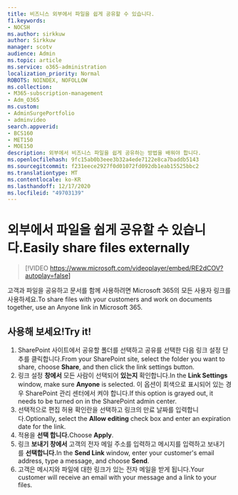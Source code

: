 ```yaml
---
title: 비즈니스 외부에서 파일을 쉽게 공유할 수 있습니다.
f1.keywords:
- NOCSH
ms.author: sirkkuw
author: Sirkkuw
manager: scotv
audience: Admin
ms.topic: article
ms.service: o365-administration
localization_priority: Normal
ROBOTS: NOINDEX, NOFOLLOW
ms.collection:
- M365-subscription-management
- Adm_O365
ms.custom:
- AdminSurgePortfolio
- adminvideo
search.appverid:
- BCS160
- MET150
- MOE150
description: 외부에서 비즈니스 파일을 쉽게 공유하는 방법을 배워야 합니다.
ms.openlocfilehash: 9fc15ab0b3eee3b32a4ede7122e8ca7baddb5143
ms.sourcegitcommit: f231eece2927f0d01072fd092db1eab15525bbc2
ms.translationtype: MT
ms.contentlocale: ko-KR
ms.lasthandoff: 12/17/2020
ms.locfileid: "49703139"
---
```

# <a name="easily-share-files-externally"></a><span data-ttu-id="d9fbb-103">외부에서 파일을 쉽게 공유할 수 있습니다.</span><span class="sxs-lookup"><span data-stu-id="d9fbb-103">Easily share files externally</span></span>

> [!VIDEO https://www.microsoft.com/videoplayer/embed/RE2dCOV?autoplay=false]

<span data-ttu-id="d9fbb-104">고객과 파일을 공유하고 문서를 함께 사용하려면 Microsoft 365의 모든 사용자 링크를 사용하세요.</span><span class="sxs-lookup"><span data-stu-id="d9fbb-104">To share files with your customers and work on documents together, use an Anyone link in Microsoft 365.</span></span>

## <a name="try-it"></a><span data-ttu-id="d9fbb-105">사용해 보세요!</span><span class="sxs-lookup"><span data-stu-id="d9fbb-105">Try it!</span></span>

1. <span data-ttu-id="d9fbb-106">SharePoint 사이트에서 공유할 폴더를 선택하고 공유를 선택한 다음 링크 설정 단추를 클릭합니다.</span><span class="sxs-lookup"><span data-stu-id="d9fbb-106">From your SharePoint site, select the folder you want to share, choose **Share**, and then click the link settings button.</span></span>
1. <span data-ttu-id="d9fbb-107">링크 설정 **창에서** 모든 사람이 선택되어 **있는지** 확인합니다.</span><span class="sxs-lookup"><span data-stu-id="d9fbb-107">In the **Link Settings** window, make sure **Anyone** is selected.</span></span> <span data-ttu-id="d9fbb-108">이 옵션이 회색으로 표시되어 있는 경우 SharePoint 관리 센터에서 켜야 합니다.</span><span class="sxs-lookup"><span data-stu-id="d9fbb-108">If this option is grayed out, it needs to be turned on in the SharePoint admin center.</span></span>
1. <span data-ttu-id="d9fbb-109">선택적으로 편집  허용 확인란을 선택하고 링크의 만료 날짜를 입력합니다.</span><span class="sxs-lookup"><span data-stu-id="d9fbb-109">Optionally, select the **Allow editing** check box and enter an expiration date for the link.</span></span>
1. <span data-ttu-id="d9fbb-110">적용을 **선택 합니다.**</span><span class="sxs-lookup"><span data-stu-id="d9fbb-110">Choose **Apply**.</span></span>
1. <span data-ttu-id="d9fbb-111">링크 **보내기 창에서** 고객의 전자 메일 주소를 입력하고 메시지를 입력하고 보내기 를 **선택합니다.**</span><span class="sxs-lookup"><span data-stu-id="d9fbb-111">In the **Send Link** window, enter your customer's email address, type a message, and choose **Send**.</span></span>
1. <span data-ttu-id="d9fbb-112">고객은 메시지와 파일에 대한 링크가 있는 전자 메일을 받게 됩니다.</span><span class="sxs-lookup"><span data-stu-id="d9fbb-112">Your customer will receive an email with your message and a link to your files.</span></span>